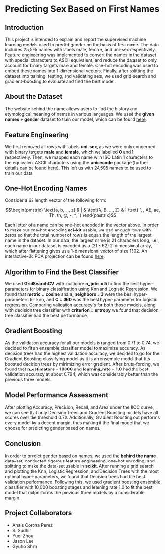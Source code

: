 # Predicting Sex Based on First Names

## Introduction ##
This project is intended to explain and report the supervised machine
learning models used to predict gender on the basis of first name. The data
includes 25,595 names with labels male, female, and uni-sex respectively.
Feature engineering was implemented to convert the names in the dataset
with special characters to ASCII equivalent, and reduce the dataset to
only account for binary targets male and female. One-hot encoding was
used to embed these names into 1-dimensional vectors. Finally, after
splitting the dataset into training, testing, and validating sets, we used
grid-search and gradient-boosting to evaluate and find the best model.

## About the Dataset ##
The website behind the name allows users to find the history and etymological
meaning of names in various languages. We used the **given names + gender**
dataset to train our model, which can be found [here](https://www.behindthename.com/api/download.php).

## Feature Engineering ##
We first removed all rows with labels **uni-sex**, as we were only concerned with binary targets **male** and **female**, which we labelled **0** and **1** respectively. Then, we mapped each name with ISO Latin 1 characters to the equivalent ASCII characters using the **unidecode** package (further details can be found [here](https://pypi.org/project/Unidecode)). This left us with 24,595 names to be used to train our data.

## One-Hot Encoding Names ##
Consider a $62$ length vector of the following form: 
```math
\begin{pmatrix} \text{a, b, ..., z} & | & \text{A, B, ..., Z} & | \text{ ', , AE, ae, Th, th, @, -, *, `} \end{pmatrix}
```
Each letter of a name can be one-hot encoded in the vector above. In order to make our one-hot encoding **sci-kit** usable, we pad enough rows with zeros so that the total number of rows is equals the length of the largest name in the dataset. In our data, the largest name  is $21$ characters long, i.e., each name in our dataset is encoded as a $(21 \times 62)$ 2-dimensional array, which after flattening gives us a 1-dimensional vector of size $1302$. An interactive-3d PCA projection can be found [here](https://htmlpreview.github.io/?https://github.com/Stochastic1017/Predicting_Gender/blob/main/PCA-3d.html).

## Algorithm to Find the Best Classifier ##
We used **GridSearchCV** with multicore **n_jobs = 5** to find the best hyper-parameters for binary classification using Knn and Logistic Regression. We found that **metric = cosine** and **n_neighbors = 3** were the best hyper-parameters for knn, and **C = 360** was the best hyper-parameter for logistic regression. Comparing validation accuracy's for both those models, along with decision tree classifier with **criterion = entropy** we found that decision tree classifier had the best performance.

## Gradient Boosting ##
As the validation accuracy for all our models is ranged from 0.71 to 0.74, we decided to fit an ensemble classifier model to maximize accuracy. As decision trees had the highest validation accuracy, we decided to go for the Gradient Boosting classifying model as it is an ensemble model that fits boosted decision trees by minimizing error gradient. After brute-forcing, we found that **n_estimators = 10000** and **learning_rate = 1.0** had the best validation accuracy at about 0.794, which was considerably better than the previous three models.

## Model Performance Assessment ##
After plotting Accuracy, Precision, Recall, and Area under the ROC curve, we can see that only Decision Trees and Gradient Boosting models have all scores over the threshold 0.70. Additionally, Gradient Boosting out performs every model by a decent margin, thus making it the final model that we choose for predicting gender based on names.

## Conclusion ##
In order to predict gender based on names, we used the **behind the name** data-set, conducted rigorous feature engineering, one-hot encoding, and splitting to make the data-set usable in **scikit**. After running a grid search and plotting the Knn, Logistic Regression, and Decision Trees with the most optimal hyper-parameters, we found that Decision trees had the best validation performance. Following this, we used gradient boosting ensemble classifier with 10,000 boosting stages and learning rate 1.0 to fit the best model that outperforms the previous three models by a considerable margin. 

## Project Collaborators ##
* Anais Corona Perez
* S. Sudhir
* Yuqi Zhou
* Jason Lee
* Gyuho Shim
